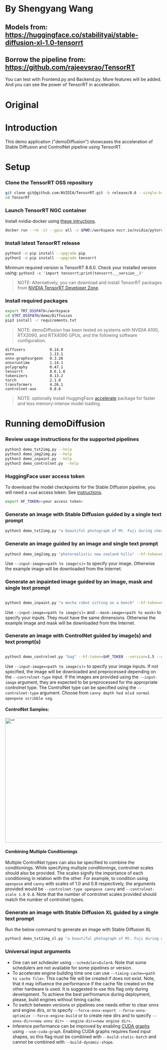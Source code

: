 # By Shengyang Wang
## Models from: https://huggingface.co/stabilityai/stable-diffusion-xl-1.0-tensorrt
## Borrow the pipeline from: https://github.com/rajeevsrao/TensorRT
You can test with Frontend.py and Backend.py. More features will be added. And you can see the power of TensorRT in acceleration.





# Original
# Introduction

This demo application ("demoDiffusion") showcases the acceleration of Stable Diffusion and ControlNet pipeline using TensorRT.

# Setup

### Clone the TensorRT OSS repository

```bash
git clone git@github.com:NVIDIA/TensorRT.git -b release/8.6 --single-branch
cd TensorRT
```

### Launch TensorRT NGC container

Install nvidia-docker using [these intructions](https://docs.nvidia.com/datacenter/cloud-native/container-toolkit/install-guide.html#docker).

```bash
docker run --rm -it --gpus all -v $PWD:/workspace nvcr.io/nvidia/pytorch:23.06-py3 /bin/bash
```

### Install latest TensorRT release

```bash
python3 -m pip install --upgrade pip
python3 -m pip install --upgrade tensorrt
```

Minimum required version is TensorRT 8.6.0. Check your installed version using:
`python3 -c 'import tensorrt;print(tensorrt.__version__)'`

> NOTE: Alternatively, you can download and install TensorRT packages from [NVIDIA TensorRT Developer Zone](https://developer.nvidia.com/tensorrt).

### Install required packages

```bash
export TRT_OSSPATH=/workspace
cd $TRT_OSSPATH/demo/Diffusion
pip3 install -r requirements.txt

```

> NOTE: demoDiffusion has been tested on systems with NVIDIA A100, RTX3090, and RTX4090 GPUs, and the following software configuration.
```
diffusers           0.14.0
onnx                1.13.1
onnx-graphsurgeon   0.3.26
onnxruntime         1.14.1
polygraphy          0.47.1
tensorrt            8.6.1.6
tokenizers          0.13.2
torch               2.1.0
transformers        4.26.1
controlnet-aux      0.0.6
```

> NOTE: optionally install HuggingFace [accelerate](https://pypi.org/project/accelerate/) package for faster and less memory-intense model loading.


# Running demoDiffusion

### Review usage instructions for the supported pipelines

```bash
python3 demo_txt2img.py --help
python3 demo_img2img.py --help
python3 demo_inpaint.py --help
python3 demo_controlnet.py --help
```

### HuggingFace user access token

To download the model checkpoints for the Stable Diffusion pipeline, you will need a `read` access token. See [instructions](https://huggingface.co/docs/hub/security-tokens).

```bash
export HF_TOKEN=<your access token>
```

### Generate an image with Stable Diffusion guided by a single text prompt

```bash
python3 demo_txt2img.py "a beautiful photograph of Mt. Fuji during cherry blossom" --hf-token=$HF_TOKEN
```

### Generate an image guided by an image and single text prompt

```bash
python3 demo_img2img.py "photorealistic new zealand hills" --hf-token=$HF_TOKEN
```

Use `--input-image=<path to image(s)>` to specify your image. Otherwise the example image will be downloaded from the Internet.

### Generate an inpainted image guided by an image, mask and single text prompt

```bash

python3 demo_inpaint.py "a mecha robot sitting on a bench" --hf-token=$HF_TOKEN --version=1.5 --onnx-dir=onnx-1.5 --engine-dir=engine-1.5
```

Use `--input-image=<path to image(s)>` and `--mask-image=<path to mask>` to specify your inputs. They must have the same dimensions. Otherwise the example image and mask will be downloaded from the Internet.

### Generate an image with ControlNet guided by image(s) and text prompt(s)

```bash

python3 demo_controlnet.py "bag" --hf-token=$HF_TOKEN --version=1.5 --denoising-steps 20 --controlnet-type scribble
```


Use `--input-image=<path to image(s)>` to specify your image inputs. If not specified, the image will be downloaded and preprocessed depending on the `--controlnet-type` input. If the images are provided using the `--input-image` argument, they are expected to be preprocessed for the appropriate controlnet type.
The ControlNet type can be specified using the `--controlnet-type` argument. Choose from `canny depth hed mlsd normal openpose scribble seg`. 

#### ControlNet Samples:

<img src="https://drive.google.com/uc?export=view&id=17ub3MVSQHp26ty-wioNX6iQQ-nAveYSV" alt= “” width="800" height="400">


#### Combining Multiple Conditionings

Multiple ControlNet types can also be specified to combine the conditionings. While specifying multiple conditionings, controlnet scales should also be provided. The scales signify the importance of each conditioning in relation with the other. For example, to condition using `openpose` and `canny` with scales of 1.0 and 0.8 respectively, the arguments provided would be `--controlnet-type openpose canny` and `--controlnet-scale 1.0 0.8`. Note that the number of controlnet scales provided should match the number of controlnet types.

### Generate an image with Stable Diffusion XL guided by a single text prompt

Run the below command to generate an image with Stable Diffusion XL

```bash
python3 demo_txt2img_xl.py "a beautiful photograph of Mt. Fuji during cherry blossom" --hf-token=$HF_TOKEN --version=xl-1.0
```


### Universal input arguments
- One can set schdeuler using `--scheduler=EulerA`. Note that some schedulers are not available for some pipelines or version.
- To accelerate engine building time one can use `--timing-cache=<path to cache file>`. This cache file will be created if does not exist. Note, that it may influence the performance if the cache file created on the other hardware is used. It is suggested to use this flag only during development. To achieve the best perfromance during deployment, please, build engines without timing cache.
- To switch between versions or pipelines one needs either to clear onnx and engine dirs, or to specify `--force-onnx-export --force-onnx-optimize --force-engine-build` or to create new dirs and to specify `--onnx-dir=<new onnx dir> --engine-dir=<new engine dir>`.
- Inference performance can be improved by enabling [CUDA graphs](https://docs.nvidia.com/cuda/cuda-c-programming-guide/index.html#cuda-graphs) using `--use-cuda-graph`. Enabling CUDA graphs requires fixed input shapes, so this flag must be combined with `--build-static-batch` and cannot be combined with `--build-dynamic-shape`.



